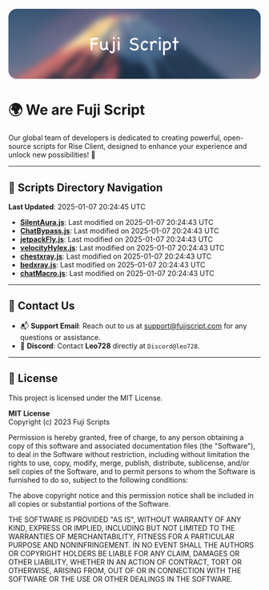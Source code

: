 ![Banner](.github/b.webp)

# 🌍 **We are Fuji Script**

Our global team of developers is dedicated to creating powerful, open-source scripts for Rise Client, designed to enhance your experience and unlock new possibilities! 🌟

---
<!-- SCRIPTS_NAVIGATION_START -->
## 📂 **Scripts Directory Navigation**

**Last Updated**: 2025-01-07 20:24:45 UTC

- **[SilentAura.js](scripts/SilentAura.js)**: Last modified on 2025-01-07 20:24:43 UTC
- **[ChatBypass.js](scripts/ChatBypass.js)**: Last modified on 2025-01-07 20:24:43 UTC
- **[jetpackFly.js](scripts/jetpackFly.js)**: Last modified on 2025-01-07 20:24:43 UTC
- **[velocityHylex.js](scripts/velocityHylex.js)**: Last modified on 2025-01-07 20:24:43 UTC
- **[chestxray.js](scripts/chestxray.js)**: Last modified on 2025-01-07 20:24:43 UTC
- **[bedxray.js](scripts/bedxray.js)**: Last modified on 2025-01-07 20:24:43 UTC
- **[chatMacro.js](scripts/chatMacro.js)**: Last modified on 2025-01-07 20:24:43 UTC

<!-- SCRIPTS_NAVIGATION_END -->

---

## 💬 **Contact Us**  
- 📬 **Support Email**: Reach out to us at [support@fujiscript.com](mailto:support@fujiscript.com) for any questions or assistance.  
- 💬 **Discord**: Contact **Leo728** directly at `Discord@leo728`.

---

## 📜 **License**

This project is licensed under the MIT License.  

**MIT License**  
Copyright (c) 2023 Fuji Scripts  

Permission is hereby granted, free of charge, to any person obtaining a copy of this software and associated documentation files (the "Software"), to deal in the Software without restriction, including without limitation the rights to use, copy, modify, merge, publish, distribute, sublicense, and/or sell copies of the Software, and to permit persons to whom the Software is furnished to do so, subject to the following conditions:  

The above copyright notice and this permission notice shall be included in all copies or substantial portions of the Software.  

THE SOFTWARE IS PROVIDED "AS IS", WITHOUT WARRANTY OF ANY KIND, EXPRESS OR IMPLIED, INCLUDING BUT NOT LIMITED TO THE WARRANTIES OF MERCHANTABILITY, FITNESS FOR A PARTICULAR PURPOSE AND NONINFRINGEMENT. IN NO EVENT SHALL THE AUTHORS OR COPYRIGHT HOLDERS BE LIABLE FOR ANY CLAIM, DAMAGES OR OTHER LIABILITY, WHETHER IN AN ACTION OF CONTRACT, TORT OR OTHERWISE, ARISING FROM, OUT OF OR IN CONNECTION WITH THE SOFTWARE OR THE USE OR OTHER DEALINGS IN THE SOFTWARE.  
